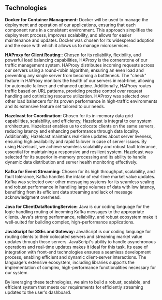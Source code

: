 ## Technologies


**Docker for Container Management:**
Docker will be used to manage the deployment and operation of our applications, ensuring that each component runs in a consistent environment. This approach simplifies the deployment process, improves scalability, and allows for easier maintenance and updates. Docker was chosen for its widespread adoption and the ease with which it allows us to manage microservices.

**HAProxy for Client Routing:**:
Chosen for its reliability, flexibility, and powerful load balancing capabilities, HAProxy is the cornerstone of our traffic management system. HAProxy distributes incoming requests across our servers using a round-robin algorithm, ensuring an even load and preventing any single server from becoming a bottleneck. The "check" feature in HAProxy monitors the health of our servers in real-time, allowing for automatic failover and enhanced uptime. Additionally, HAProxy routes traffic based on URL patterns, providing precise control over request handling and optimizing resource utilization. HAProxy was selected over other load balancers for its proven performance in high-traffic environments and its extensive feature set tailored to our needs.

**Hazelcast for Coordination:**
Chosen for its in-memory data grid capabilities, scalability, and efficiency, Hazelcast is integral to our system architecture. Hazelcast enables us to colocate clients on the same servers, reducing latency and enhancing performance through data locality. Additionally, Hazelcast maintains real-time updates about server liveness, ensuring high availability and rapid failover in case of server issues. By using Hazelcast, we achieve seamless scalability and robust fault tolerance, essential for maintaining a responsive and resilient system. Hazelcast was selected for its superior in-memory processing and its ability to handle dynamic data distribution and server health monitoring effectively.

**Kafka for Event Streaming:**
Chosen for its high throughput, scalability, and fault tolerance, Kafka handles the intake of real-time market value updates. Kafka was selected over other messaging systems for its seamless scaling and robust performance in handling large volumes of data with low latency, benefiting from its efficient data streaming and lack of message acknowledgment overhead.

**Java for ClientDataRoutingService:**
Java is our coding language for the logic handling routing of incoming Kafka messages to the appropriate clients. Java's strong performance, reliability, and robust ecosystem make it well-suited for building complex, high-performance applications.

**JavaScript for SSEs and Gateway:**
JavaScript is our coding language for routing clients to their colocated servers and streaming market value updates through those servers. JavaScript's ability to handle asynchronous operations and real-time updates makes it ideal for this task. Its ease of integration with front-end technologies ensures a seamless development process, enabling efficient and dynamic client-server interactions. The language's extensive ecosystem, including libraries supports the implementation of complex, high-performance functionalities necessary for our system. 

By leveraging these technologies, we aim to build a robust, scalable, and efficient system that meets our requirements for efficiently streaming updates to the user's dashboard.
